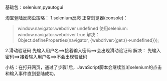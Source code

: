 基础包：selenium,pyautogui

淘宝登陆反爬虫策略：
1.selenium反爬
正常浏览器(console)：
>window.navigator.webdriver
>undefined
使用selenium:
>window.navigator.webdriver
>true
解决：
>Object.defineProperties(navigator, {webdriver:{get:()=>undefined}});

2.滑动验证码
先输入用户名==>接着输入密码==>会出现滑动验证码
解决：
先输入密码==>接着输入用户名==>不会出现验证码

小结：在打开网页，通过了步骤1后，JavaScript脚本会继续监听selenium的点击和输入事件直到登陆成功。
